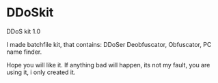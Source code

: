 # DDoSkit
DDoS kit 1.0

I made batchfile kit, that contains:
DDoSer
Deobfuscator, Obfuscator, PC name finder.

Hope you will like it.
If anything bad will happen, its not my fault, you are using it, i only created it. 
